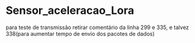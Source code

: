 # Sensor_aceleracao_Lora
para  teste de transmissão retirar comentário da linha 299 e 335, e talvez 338(para aumentar tempo de envio dos pacotes de dados)